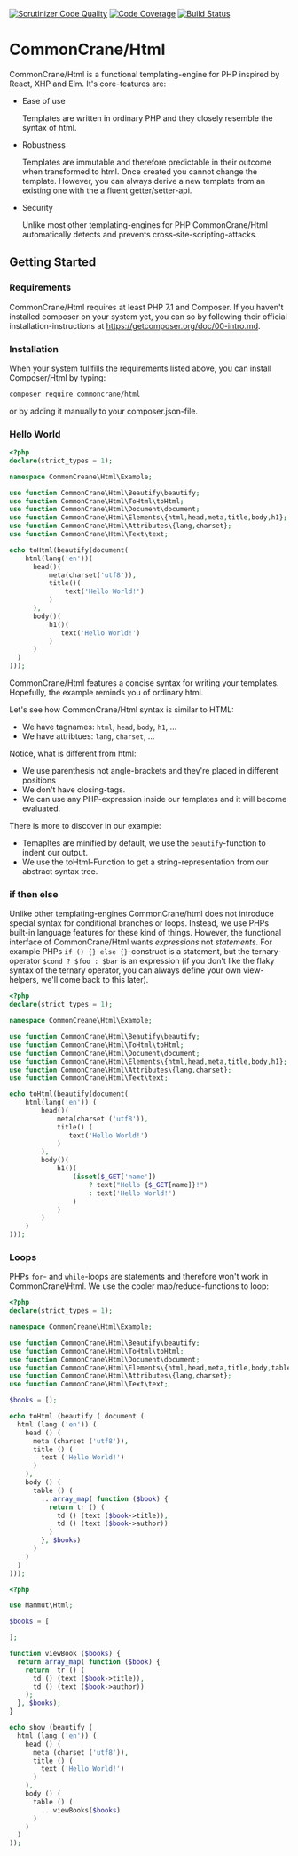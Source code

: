 [![Scrutinizer Code Quality](https://scrutinizer-ci.com/g/CommonCrane/Html/badges/quality-score.png?b=feature%2Finitial-api-design)](https://scrutinizer-ci.com/g/CommonCrane/Html/?branch=feature%2Finitial-api-design)
[![Code Coverage](https://scrutinizer-ci.com/g/CommonCrane/Html/badges/coverage.png?b=feature%2Finitial-api-design)](https://scrutinizer-ci.com/g/CommonCrane/Html/?branch=feature%2Finitial-api-design)
[![Build Status](https://scrutinizer-ci.com/g/CommonCrane/Html/badges/build.png?b=feature%2Finitial-api-design)](https://scrutinizer-ci.com/g/CommonCrane/Html/build-status/feature/initial-api-design)

# CommonCrane/Html

CommonCrane/Html is a functional templating-engine for PHP inspired by React, XHP and Elm. It's core-features are:

* Ease of use

  Templates are written in ordinary PHP and they closely resemble the syntax of html.

* Robustness

  Templates are immutable and therefore predictable in their outcome when transformed to html. Once created you cannot change the template. However, you can always derive a new template from an existing one with the a fluent getter/setter-api.

* Security

  Unlike most other templating-engines for PHP CommonCrane/Html automatically detects and prevents cross-site-scripting-attacks.

## Getting Started

### Requirements

CommonCrane/Html requires at least PHP 7.1 and Composer. If you haven't installed composer on your system yet, you can so by following their official installation-instructions at <https://getcomposer.org/doc/00-intro.md>.

### Installation

When your system fullfills the requirements listed above, you can install Composer/Html by typing:

```bash
composer require commoncrane/html
```

or by adding it manually to your composer.json-file.

### Hello World

```php
<?php
declare(strict_types = 1);

namespace CommonCreane\Html\Example;

use function CommonCrane\Html\Beautify\beautify;
use function CommonCrane\Html\ToHtml\toHtml;
use function CommonCrane\Html\Document\document;
use function CommonCrane\Html\Elements\{html,head,meta,title,body,h1};
use function CommonCrane\Html\Attributes\{lang,charset};
use function CommonCrane\Html\Text\text;

echo toHtml(beautify(document(
    html(lang('en'))(
      head()(
          meta(charset('utf8')),
          title()(
              text('Hello World!')
          )
      ),
      body()(
          h1()(
             text('Hello World!')
          )
      )
  )
)));
```

CommonCrane/Html features a concise syntax for writing your templates. Hopefully, the example reminds you of ordinary html.

Let's see how CommonCrane/Html syntax is similar to HTML:

* We have tagnames: `html`, `head`, `body`, `h1`, ...
* We have attribtues: `lang`, `charset`, ...

Notice, what is different from html:

* We use parenthesis not angle-brackets and they're placed in different positions
* We don't have closing-tags.
* We can use any PHP-expression inside our templates and it will become evaluated.

There is more to discover in our example:

* Temapltes are minified by default, we use the `beautify`-function to indent our output.
* We use the toHtml-Function to get a string-representation from our abstract syntax tree. 

### if then else

Unlike other templating-engines CommonCrane/html does not introduce special syntax for conditional branches or loops. Instead, we use PHPs built-in language features for these kind of things. However, the functional interface of CommonCrane/Html wants *expressions* not *statements*. For example PHPs `if () {} else {}`-construct is a statement, but the ternary-operator `$cond ? $foo : $bar` is an expression (if you don't like the flaky syntax of the ternary operator, you can always define your own view-helpers, we'll come back to this later).

```php
<?php
declare(strict_types = 1);

namespace CommonCreane\Html\Example;

use function CommonCrane\Html\Beautify\beautify;
use function CommonCrane\Html\ToHtml\toHtml;
use function CommonCrane\Html\Document\document;
use function CommonCrane\Html\Elements\{html,head,meta,title,body,h1};
use function CommonCrane\Html\Attributes\{lang,charset};
use function CommonCrane\Html\Text\text;

echo toHtml(beautify(document(
    html(lang('en')) (
        head()(
            meta(charset ('utf8')),
            title() (
               text('Hello World!')
            )
        ),
        body()(
            h1()(
                (isset($_GET['name'])
                    ? text("Hello {$_GET[name]}!")
                    : text('Hello World!')
                )
            )
        )
    )
)));
```

### Loops

PHPs `for`- and `while`-loops are statements and therefore won't work in CommonCrane\Html. We use the cooler map/reduce-functions to loop:

```php
<?php
declare(strict_types = 1);

namespace CommonCreane\Html\Example;

use function CommonCrane\Html\Beautify\beautify;
use function CommonCrane\Html\ToHtml\toHtml;
use function CommonCrane\Html\Document\document;
use function CommonCrane\Html\Elements\{html,head,meta,title,body,table,tr,td};
use function CommonCrane\Html\Attributes\{lang,charset};
use function CommonCrane\Html\Text\text;

$books = [];

echo toHtml (beautify ( document (
  html (lang ('en')) (
    head () (
      meta (charset ('utf8')),
      title () (
        text ('Hello World!')
      )
    ),
    body () (
      table () (
        ...array_map( function ($book) {
          return tr () (
            td () (text ($book->title)),
            td () (text ($book->author))
          )
        }, $books)
      )
    )
  )
)));
```

```php
<?php

use Mammut\Html;

$books = [

];

function viewBook ($books) {
  return array_map( function ($book) {
    return  tr () (
      td () (text ($book->title)),
      td () (text ($book->author))
    );
  }, $books);
}

echo show (beautify (
  html (lang ('en')) (
    head () (
      meta (charset ('utf8')),
      title () (
        text ('Hello World!')
      )
    ),
    body () (
      table () (
        ...viewBooks($books)
      )
    )
  )
));
```

